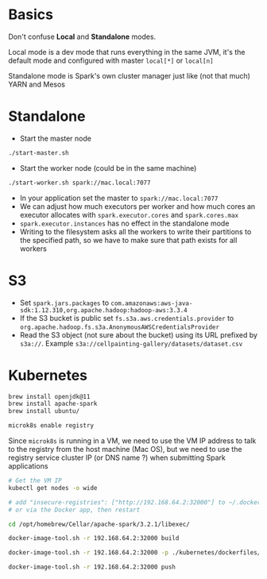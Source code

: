 # Basics
Don't confuse **Local** and **Standalone** modes. 

Local mode is a dev mode that runs everything in the same JVM, it's the default mode and configured with master `local[*]` or `local[n]`

Standalone mode is Spark's own cluster manager just like (not that much) YARN and Mesos

# Standalone
- Start the master node
```bash
./start-master.sh
```
- Start the worker node (could be in the same machine)
```bash
./start-worker.sh spark://mac.local:7077
```
- In your application set the master to `spark://mac.local:7077`
- We can adjust how much executors per worker and how much cores an executor allocates with  `spark.executor.cores`  and `spark.cores.max`
- `spark.executor.instances` has no effect in the standalone mode
- Writing to the filesystem asks all the workers to write their partitions to the specified path, so we have to make sure that path exists for all workers

# S3

- Set `spark.jars.packages` to `com.amazonaws:aws-java-sdk:1.12.310,org.apache.hadoop:hadoop-aws:3.3.4`
- If the S3 bucket is public set `fs.s3a.aws.credentials.provider` to `org.apache.hadoop.fs.s3a.AnonymousAWSCredentialsProvider`
- Read the S3 object (not sure about the bucket) using its URL prefixed by `s3a://`. Example `s3a://cellpainting-gallery/datasets/dataset.csv`

# Kubernetes
```bash
brew install openjdk@11
brew install apache-spark
brew install ubuntu/
```


```bash
microk8s enable registry
```

Since `microk8s` is running in a VM, we need to use the VM IP address to talk to the registry from the host machine (Mac OS), but we need to use the registry service cluster IP (or DNS name ?) when submitting Spark applications

```bash
# Get the VM IP
kubectl get nodes -o wide

# add "insecure-registries": ["http://192.168.64.2:32000"] to ~/.docker/daemon.json
# or via the Docker app, then restart
```

```bash
cd /opt/homebrew/Cellar/apache-spark/3.2.1/libexec/

docker-image-tool.sh -r 192.168.64.2:32000 build

docker-image-tool.sh -r 192.168.64.2:32000 -p ./kubernetes/dockerfiles/spark/bindings/python/Dockerfile build

docker-image-tool.sh -r 192.168.64.2:32000 push
```
